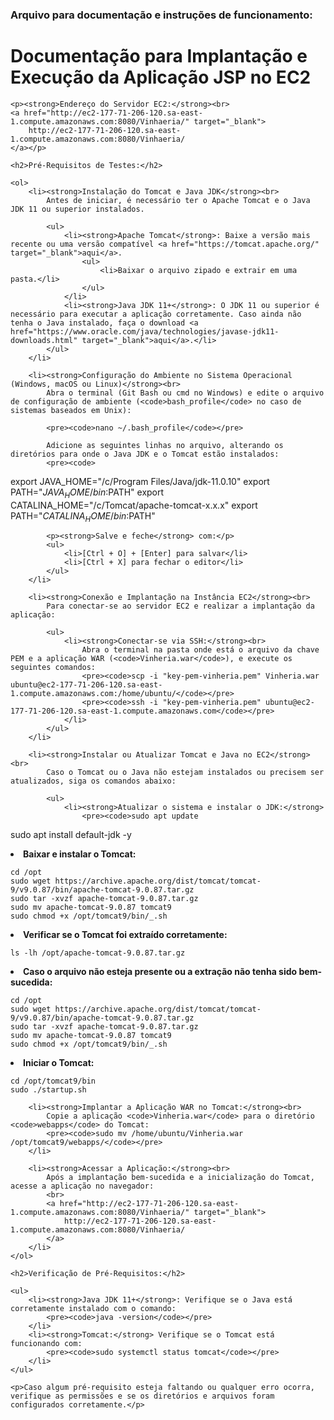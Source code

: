 ### Arquivo para documentação e instruções de funcionamento:

<!DOCTYPE html>
<html lang="pt-br">
<head>
    <meta charset="UTF-8">
    <meta name="viewport" content="width=device-width, initial-scale=1.0">
    <title>Documentação de Implantação</title>
</head>
<body>
    <h1>Documentação para Implantação e Execução da Aplicação JSP no EC2</h1>

    <p><strong>Endereço do Servidor EC2:</strong><br>
    <a href="http://ec2-177-71-206-120.sa-east-1.compute.amazonaws.com:8080/Vinhaeria/" target="_blank">
        http://ec2-177-71-206-120.sa-east-1.compute.amazonaws.com:8080/Vinhaeria/
    </a></p>

    <h2>Pré-Requisitos de Testes:</h2>

    <ol>
        <li><strong>Instalação do Tomcat e Java JDK</strong><br>
            Antes de iniciar, é necessário ter o Apache Tomcat e o Java JDK 11 ou superior instalados.

            <ul>
                <li><strong>Apache Tomcat</strong>: Baixe a versão mais recente ou uma versão compatível <a href="https://tomcat.apache.org/" target="_blank">aqui</a>.
                    <ul>
                        <li>Baixar o arquivo zipado e extrair em uma pasta.</li>
                    </ul>
                </li>
                <li><strong>Java JDK 11+</strong>: O JDK 11 ou superior é necessário para executar a aplicação corretamente. Caso ainda não tenha o Java instalado, faça o download <a href="https://www.oracle.com/java/technologies/javase-jdk11-downloads.html" target="_blank">aqui</a>.</li>
            </ul>
        </li>

        <li><strong>Configuração do Ambiente no Sistema Operacional (Windows, macOS ou Linux)</strong><br>
            Abra o terminal (Git Bash ou cmd no Windows) e edite o arquivo de configuração de ambiente (<code>bash_profile</code> no caso de sistemas baseados em Unix):

            <pre><code>nano ~/.bash_profile</code></pre>

            Adicione as seguintes linhas no arquivo, alterando os diretórios para onde o Java JDK e o Tomcat estão instalados:
            <pre><code>

export JAVA_HOME="/c/Program Files/Java/jdk-11.0.10"
export PATH="$JAVA_HOME/bin:$PATH"
export CATALINA_HOME="/c/Tomcat/apache-tomcat-x.x.x"
export PATH="$CATALINA_HOME/bin:$PATH"
</code></pre>

            <p><strong>Salve e feche</strong> com:</p>
            <ul>
                <li>[Ctrl + O] + [Enter] para salvar</li>
                <li>[Ctrl + X] para fechar o editor</li>
            </ul>
        </li>

        <li><strong>Conexão e Implantação na Instância EC2</strong><br>
            Para conectar-se ao servidor EC2 e realizar a implantação da aplicação:

            <ul>
                <li><strong>Conectar-se via SSH:</strong><br>
                    Abra o terminal na pasta onde está o arquivo da chave PEM e a aplicação WAR (<code>Vinheria.war</code>), e execute os seguintes comandos:
                    <pre><code>scp -i "key-pem-vinheria.pem" Vinheria.war ubuntu@ec2-177-71-206-120.sa-east-1.compute.amazonaws.com:/home/ubuntu/</code></pre>
                    <pre><code>ssh -i "key-pem-vinheria.pem" ubuntu@ec2-177-71-206-120.sa-east-1.compute.amazonaws.com</code></pre>
                </li>
            </ul>
        </li>

        <li><strong>Instalar ou Atualizar Tomcat e Java no EC2</strong><br>
            Caso o Tomcat ou o Java não estejam instalados ou precisem ser atualizados, siga os comandos abaixo:

            <ul>
                <li><strong>Atualizar o sistema e instalar o JDK:</strong>
                    <pre><code>sudo apt update

sudo apt install default-jdk -y</code></pre>
</li>
<li><strong>Baixar e instalar o Tomcat:</strong>
<pre><code>cd /opt
sudo wget https://archive.apache.org/dist/tomcat/tomcat-9/v9.0.87/bin/apache-tomcat-9.0.87.tar.gz
sudo tar -xvzf apache-tomcat-9.0.87.tar.gz
sudo mv apache-tomcat-9.0.87 tomcat9
sudo chmod +x /opt/tomcat9/bin/_.sh</code></pre>
</li>
<li><strong>Verificar se o Tomcat foi extraído corretamente:</strong>
<pre><code>ls -lh /opt/apache-tomcat-9.0.87.tar.gz</code></pre>
</li>
<li><strong>Caso o arquivo não esteja presente ou a extração não tenha sido bem-sucedida:</strong>
<pre><code>cd /opt
sudo wget https://archive.apache.org/dist/tomcat/tomcat-9/v9.0.87/bin/apache-tomcat-9.0.87.tar.gz
sudo tar -xvzf apache-tomcat-9.0.87.tar.gz
sudo mv apache-tomcat-9.0.87 tomcat9
sudo chmod +x /opt/tomcat9/bin/_.sh</code></pre>
</li>
<li><strong>Iniciar o Tomcat:</strong>
<pre><code>cd /opt/tomcat9/bin
sudo ./startup.sh</code></pre>
</li>
</ul>
</li>

        <li><strong>Implantar a Aplicação WAR no Tomcat:</strong><br>
            Copie a aplicação <code>Vinheria.war</code> para o diretório <code>webapps</code> do Tomcat:
            <pre><code>sudo mv /home/ubuntu/Vinheria.war /opt/tomcat9/webapps/</code></pre>
        </li>

        <li><strong>Acessar a Aplicação:</strong><br>
            Após a implantação bem-sucedida e a inicialização do Tomcat, acesse a aplicação no navegador:
            <br>
            <a href="http://ec2-177-71-206-120.sa-east-1.compute.amazonaws.com:8080/Vinhaeria/" target="_blank">
                http://ec2-177-71-206-120.sa-east-1.compute.amazonaws.com:8080/Vinhaeria/
            </a>
        </li>
    </ol>

    <h2>Verificação de Pré-Requisitos:</h2>

    <ul>
        <li><strong>Java JDK 11+</strong>: Verifique se o Java está corretamente instalado com o comando:
            <pre><code>java -version</code></pre>
        </li>
        <li><strong>Tomcat:</strong> Verifique se o Tomcat está funcionando com:
            <pre><code>sudo systemctl status tomcat</code></pre>
        </li>
    </ul>

    <p>Caso algum pré-requisito esteja faltando ou qualquer erro ocorra, verifique as permissões e se os diretórios e arquivos foram configurados corretamente.</p>

</body>
</html>
